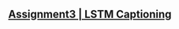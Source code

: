 [Assignment3 | LSTM Captioning](https://github.com/FortiLeiZhang/cs231n/blob/master/code/cs231n/assignment3/LSTM_Captioning.ipynb)
---
